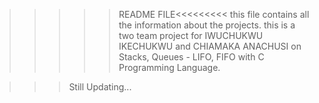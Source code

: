 >>>>>README FILE<<<<<<<<<
this file contains all the information about the projects.
this is a two team project for IWUCHUKWU IKECHUKWU and CHIAMAKA ANACHUSI on Stacks, Queues - LIFO, FIFO with C Programming Language.

>>>Still Updating...
